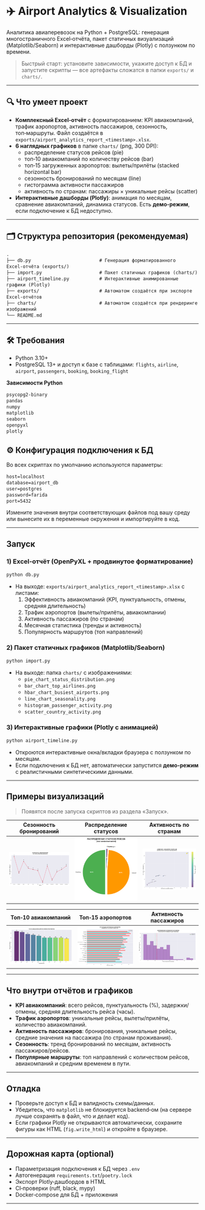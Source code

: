 # ✈️ Airport Analytics & Visualization

Аналитика авиаперевозок на Python + PostgreSQL: генерация многостраничного Excel‑отчёта, пакет статичных визуализаций (Matplotlib/Seaborn) и интерактивные дашборды (Plotly) с ползунком по времени.

> Быстрый старт: установите зависимости, укажите доступ к БД и запустите скрипты — все артефакты сложатся в папки `exports/` и `charts/`.

---

## 🔍 Что умеет проект

- **Комплексный Excel‑отчёт** с форматированием: KPI авиакомпаний, трафик аэропортов, активность пассажиров, сезонность, топ‑маршруты. Файл создаётся в `exports/airport_analytics_report_<timestamp>.xlsx`.
- **6 наглядных графиков** в папке `charts/` (png, 300 DPI):
  - распределение статусов рейсов (pie)
  - топ‑10 авиакомпаний по количеству рейсов (bar)
  - топ‑15 загруженных аэропортов: вылеты/прилёты (stacked horizontal bar)
  - сезонность бронирований по месяцам (line)
  - гистограмма активности пассажиров
  - активность по странам: пассажиры × уникальные рейсы (scatter)
- **Интерактивные дашборды (Plotly)**: анимация по месяцам, сравнение авиакомпаний, динамика статусов. Есть **демо‑режим**, если подключение к БД недоступно.

---

## 🗂️ Структура репозитория (рекомендуемая)

```
.
├── db.py                         # Генерация форматированного Excel‑отчёта (exports/)
├── import.py                     # Пакет статичных графиков (charts/)
├── airport_timeline.py           # Интерактивные анимированные графики (Plotly)
├── exports/                      # Автоматом создаётся при экспорте Excel‑отчётов
├── charts/                       # Автоматом создаётся при рендеринге изображений
└── README.md
```

---

## 🛠️ Требования

- Python 3.10+
- PostgreSQL 13+ и доступ к базе с таблицами: `flights`, `airline`, `airport`, `passengers`, `booking`, `booking_flight`

**Зависимости Python**

```
psycopg2-binary
pandas
numpy
matplotlib
seaborn
openpyxl
plotly
```

## ⚙️ Конфигурация подключения к БД

Во всех скриптах по умолчанию используются параметры:
```
host=localhost
database=airport_db
user=postgres
password=farida
port=5432
```
Измените значения внутри соответствующих файлов под вашу среду или вынесите их в переменные окружения и импортируйте в код.

---

## Запуск

### 1) Excel‑отчёт (OpenPyXL + продвинутое форматирование)

```bash
python db.py
```
- На выходе: `exports/airport_analytics_report_<timestamp>.xlsx` c листами:
  1. Эффективность авиакомпаний (KPI, пунктуальность, отмены, средняя длительность)
  2. Трафик аэропортов (вылеты/прилёты, авиакомпании)
  3. Активность пассажиров (по странам)
  4. Месячная статистика (тренды и активность)
  5. Популярность маршрутов (топ направлений)

### 2) Пакет статичных графиков (Matplotlib/Seaborn)

```bash
python import.py
```
- На выходе: папка `charts/` с изображениями:
  - `pie_chart_status_distribution.png`
  - `bar_chart_top_airlines.png`
  - `hbar_chart_busiest_airports.png`
  - `line_chart_seasonality.png`
  - `histogram_passenger_activity.png`
  - `scatter_country_activity.png`

### 3) Интерактивные графики (Plotly с анимацией)

```bash
python airport_timeline.py
```
- Откроются интерактивные окна/вкладки браузера с ползунком по месяцам.  
- Если подключения к БД нет, автоматически запустится **демо‑режим** с реалистичными синтетическими данными.

---

## Примеры визуализаций

> Появятся после запуска скриптов из раздела «Запуск».

| Сезонность бронирований | Распределение статусов | Активность по странам |
|---|---|---|
| ![Сезонность](charts/line_chart_seasonality.png) | ![Статусы](charts/pie_chart_status_distribution.png) | ![Страны](charts/scatter_country_activity.png) |

| Топ‑10 авиакомпаний | Топ‑15 аэропортов | Активность пассажиров |
|---|---|---|
| ![Авиакомпании](charts/bar_chart_top_airlines.png) | ![Аэропорты](charts/hbar_chart_busiest_airports.png) | ![Гистограмма](charts/histogram_passenger_activity.png) |

---

## Что внутри отчётов и графиков

- **KPI авиакомпаний**: всего рейсов, пунктуальность (%), задержки/отмены, средняя длительность рейса (часы).
- **Трафик аэропортов**: уникальные рейсы, вылеты/прилёты, количество авиакомпаний.
- **Активность пассажиров**: бронирования, уникальные рейсы, средние значения на пассажира (по странам проживания).
- **Сезонность**: тренд бронирований по месяцам, активность пассажиров/рейсов.
- **Популярные маршруты**: топ направлений с количеством рейсов, авиакомпаний и средним временем в пути.

---

## Отладка

- Проверьте доступ к БД и валидность схемы/данных.
- Убедитесь, что `matplotlib` не блокируется backend‑ом (на сервере лучше сохранять в файл, что и делает код).
- Если графики Plotly не открываются автоматически, сохраните фигуры как HTML (`fig.write_html`) и откройте в браузере.

---

## Дорожная карта (optional)

- Параметризация подключения к БД через `.env`
- Автогенерация `requirements.txt`/`poetry.lock`
- Экспорт Plotly‑дашбордов в HTML
- CI‑проверки (ruff, black, mypy)
- Docker‑compose для БД + приложения

---
